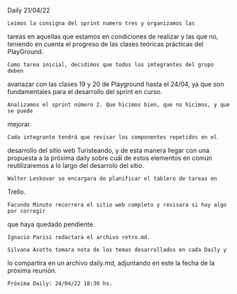Daily
21/04/22

	Leimos la consigna del sprint numero tres y organizamos las
tareas en aquellas que estamos en condiciones de realizar y las 
que no, teniendo en cuenta el progreso de las clases teóricas prácticas del
PlayGround.
	
	Como tarea inicial, decidimos que todos los imtegrantes del grupo deben
avanazar con las clases 19 y 20 de Playground hasta el 24/04, ya que son fundamentales
para el desarrollo del sprint en curso.

	Analizamos el sprint número 2. Que hicimos bien, que no hicimos, y que se puede
mejorar.
	
	Cada integrante tendrá que revisar los componentes repetidos en el 
desarrollo del sitio web Turisteando, y de esta manera llegar con una propuesta
a la próxima daily sobre cuál de estos elementos en común reutilizaremos a lo largo del desarrolo
del sitio.

	 
 
	Walter Leskovar se encargara de planificar el tablero de tareas en
Trello.
	
	Facundo Minuto recorrera el sitio web completo y revisara si hay algo por corregir
que haya quedado pendiente.

	Ignacio Parisi redactara el archivo retro.md.
	
	Silvana Acotto tomara nota de los temas desarrollados en cada Daily y
lo compartira en un archivo daily.md, adjuntando en este la fecha 
de la próxima reunión.

	Próxima Daily: 24/04/22 18:30 hs.	


	

	
